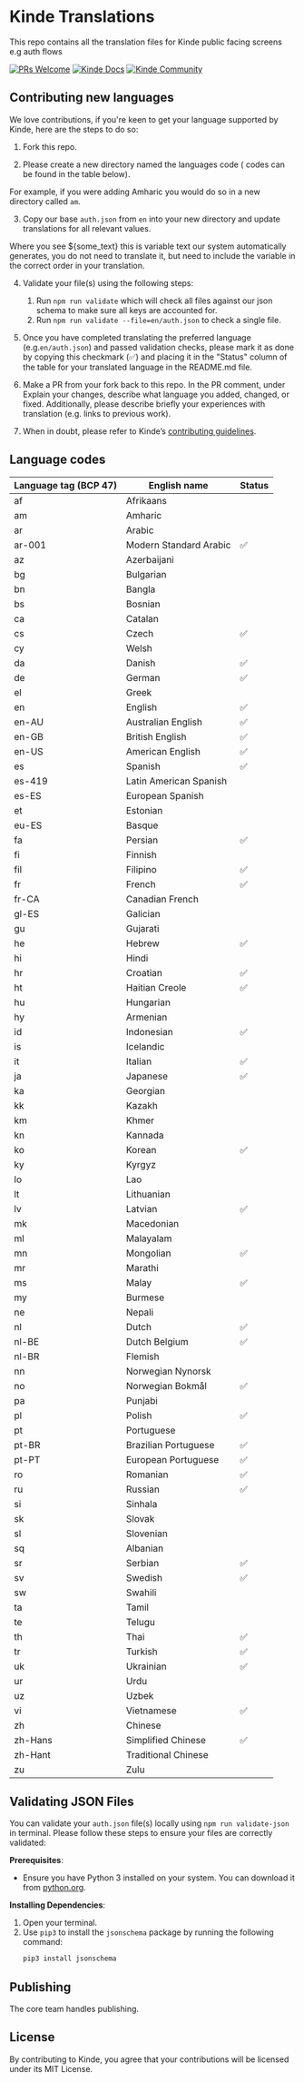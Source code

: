 # Kinde Translations

This repo contains all the translation files for Kinde public facing screens e.g auth flows

[![PRs Welcome](https://img.shields.io/badge/PRs-welcome-brightgreen.svg?style=flat-square)](https://makeapullrequest.com) [![Kinde Docs](https://img.shields.io/badge/Kinde-Docs-eee?style=flat-square)](https://kinde.com/docs/) [![Kinde Community](https://img.shields.io/badge/Kinde-Community-eee?style=flat-square)](https://thekindecommunity.slack.com)

## Contributing new languages

We love contributions, if you're keen to get your language supported by Kinde, here are the steps to do so:

1. Fork this repo.

2. Please create a new directory named the languages code ( codes can be found in the table below).

For example, if you were adding Amharic you would do so in a new directory called `am`.

3. Copy our base `auth.json` from `en` into your new directory and update translations for all relevant values.

Where you see ${some_text} this is variable text our system automatically generates, you do not need to translate it, but need to include the variable in the correct order in your translation.

4. Validate your file(s) using the following steps:

   1. Run `npm run validate` which will check all files against our json schema to make sure all keys are accounted for.
   2. Run `npm run validate --file=en/auth.json` to check a single file.

5. Once you have completed translating the preferred language (e.g.`en/auth.json`) and passed validation checks, please mark it as done by copying this checkmark (✅) and placing it in the "Status" column of the table for your translated language in the README.md file.

6. Make a PR from your fork back to this repo. In the PR comment, under Explain your changes, describe what language you added, changed, or fixed. Additionally, please describe briefly your experiences with translation (e.g. links to previous work).

7. When in doubt, please refer to Kinde’s [contributing guidelines](https://github.com/kinde-oss/.github/blob/489e2ca9c3307c2b2e098a885e22f2239116394a/CONTRIBUTING.md).

## Language codes

| Language tag (BCP 47) | English name           | Status |
| --------------------- | ---------------------- | ------ |
| af                    | Afrikaans              |
| am                    | Amharic                |
| ar                    | Arabic                 |
| ar-001                | Modern Standard Arabic | ✅     |
| az                    | Azerbaijani            |
| bg                    | Bulgarian              |
| bn                    | Bangla                 |
| bs                    | Bosnian                |
| ca                    | Catalan                |
| cs                    | Czech                  | ✅     |
| cy                    | Welsh                  |
| da                    | Danish                 | ✅     |
| de                    | German                 | ✅     |
| el                    | Greek                  |
| en                    | English                | ✅     |
| en-AU                 | Australian English     | ✅     |
| en-GB                 | British English        | ✅     |
| en-US                 | American English       | ✅     |
| es                    | Spanish                | ✅     |
| es-419                | Latin American Spanish |
| es-ES                 | European Spanish       |
| et                    | Estonian               |
| eu-ES                 | Basque                 |
| fa                    | Persian                | ✅     |
| fi                    | Finnish                |
| fil                   | Filipino               | ✅     |
| fr                    | French                 | ✅     |
| fr-CA                 | Canadian French        |
| gl-ES                 | Galician               |
| gu                    | Gujarati               |
| he                    | Hebrew                 | ✅     |
| hi                    | Hindi                  |
| hr                    | Croatian               | ✅     |
| ht                    | Haitian Creole         | ✅     |
| hu                    | Hungarian              |
| hy                    | Armenian               |
| id                    | Indonesian             | ✅     |
| is                    | Icelandic              |
| it                    | Italian                | ✅     |
| ja                    | Japanese               | ✅     |
| ka                    | Georgian               |
| kk                    | Kazakh                 |
| km                    | Khmer                  |
| kn                    | Kannada                |
| ko                    | Korean                 | ✅     |
| ky                    | Kyrgyz                 |
| lo                    | Lao                    |
| lt                    | Lithuanian             |
| lv                    | Latvian                | ✅     |
| mk                    | Macedonian             |
| ml                    | Malayalam              |
| mn                    | Mongolian              | ✅     |
| mr                    | Marathi                |
| ms                    | Malay                  | ✅     |
| my                    | Burmese                |
| ne                    | Nepali                 |
| nl                    | Dutch                  | ✅     |
| nl-BE                 | Dutch Belgium          | ✅     |
| nl-BR                 | Flemish                |
| nn                    | Norwegian Nynorsk      |
| no                    | Norwegian Bokmål       | ✅     |
| pa                    | Punjabi                |
| pl                    | Polish                 | ✅     |
| pt                    | Portuguese             |
| pt-BR                 | Brazilian Portuguese   | ✅     |
| pt-PT                 | European Portuguese    | ✅     |
| ro                    | Romanian               | ✅     |
| ru                    | Russian                | ✅     |
| si                    | Sinhala                |
| sk                    | Slovak                 |
| sl                    | Slovenian              |
| sq                    | Albanian               |
| sr                    | Serbian                | ✅     |
| sv                    | Swedish                | ✅     |
| sw                    | Swahili                |
| ta                    | Tamil                  |
| te                    | Telugu                 |
| th                    | Thai                   | ✅     |
| tr                    | Turkish                | ✅     |
| uk                    | Ukrainian              | ✅     |
| ur                    | Urdu                   |
| uz                    | Uzbek                  |
| vi                    | Vietnamese             | ✅     |
| zh                    | Chinese                |
| zh-Hans               | Simplified Chinese     | ✅     |
| zh-Hant               | Traditional Chinese    |
| zu                    | Zulu                   |

## Validating JSON Files

You can validate your `auth.json` file(s) locally using `npm run validate-json` in terminal. Please follow these steps to ensure your files are correctly validated:

**Prerequisites**:

- Ensure you have Python 3 installed on your system. You can download it from [python.org](https://www.python.org/downloads/).

**Installing Dependencies**:

1. Open your terminal.
2. Use `pip3` to install the `jsonschema` package by running the following command:
   ```sh
   pip3 install jsonschema
   ```

## Publishing

The core team handles publishing.

## License

By contributing to Kinde, you agree that your contributions will be licensed under its MIT License.
